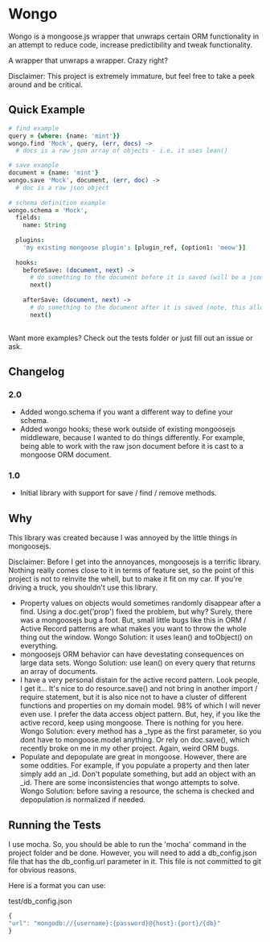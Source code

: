 # Wongo

Wongo is a mongoose.js wrapper that unwraps certain ORM functionality in an attempt to reduce code, increase predictibility and tweak functionality. 

A wrapper that unwraps a wrapper. Crazy right?

Disclaimer: This project is extremely immature, but feel free to take a peek around and be critical. 

## Quick Example

```coffeescript
# find example
query = {where: {name: 'mint'}}
wongo.find 'Mock', query, (err, docs) ->
  # docs is a raw json array of objects - i.e. it uses lean()

# save example
document = {name: 'mint'}
wongo.save 'Mock', document, (err, doc) ->
  # doc is a raw json object
  
# schema definition example
wongo.schema = 'Mock',
  fields: 
    name: String
    
  plugins: 
    'my existing mongoose plugin': [plugin_ref, {option1: 'meow'}]
  
  hooks:
    beforeSave: (document, next) ->
      # do something to the document before it is saved (will be a json doc, not a mongoose ORM doc)
      next()
    
    afterSave: (document, next) ->
      # do something to the document after it is saved (note, this allows async unlike mongoose)
      next()
  
```

Want more examples? Check out the tests folder or just fill out an issue or ask. 

## Changelog

### 2.0 
* Added wongo.schema if you want a different way to define your schema. 
* Added wongo hooks; these work outside of existing mongoosejs middleware, because I wanted to do things differently. For example, being able to work with the raw json document before it is cast to a mongoose ORM document. 

### 1.0 
* Initial library with support for save / find / remove methods.


## Why

This library was created because I was annoyed by the little things in mongoosejs. 

Disclaimer: Before I get into the annoyances, mongoosejs is a terrific library. Nothing really comes close to it in terms of feature set, so the point of this project is not to reinvite the whell, but to make it fit on my car. If you're driving a truck, you shouldn't use this library. 

* Property values on objects would sometimes randomly disappear after a find. Using a doc.get('prop') fixed the problem, but why? Surely, there was a mongoosejs bug a foot. But, small little bugs like this in ORM / Active Record patterns are what makes you want to throw the whole thing out the window. Wongo Solution: it uses lean() and toObject() on everything. 
* mongoosejs ORM behavior can have devestating consequences on large data sets. Wongo Solution: use lean() on every query that returns an array of documents.  
* I have a very personal distain for the active record pattern. Look people, I get it... It's nice to do resource.save() and not bring in another import / require statement, but it is also nice not to have a cluster of different functions and properties on my domain model. 98% of which I will never even use. I prefer the data access object pattern. But, hey, if you like the active record, keep using mongoose. There is nothing for you here. Wongo Solution: every method has a _type as the first parameter, so you dont have to mongoose.model anything. Or rely on doc.save(), which recently broke on me in my other project. Again, weird ORM bugs. 
* Populate and depopulate are great in mongoose. However, there are some oddities. For example, if you populate a property and then later simply add an _id. Don't populate something, but add an object with an _id. There are some inconsistencies that wongo attempts to solve. Wongo Solution: before saving a resource, the schema is checked and depopulation is normalized if needed.


## Running the Tests

I use mocha. So, you should be able to run the 'mocha' command in the project folder and be done. However, you will need to add a db_config.json file that has the db_config.url parameter in it. This file is not committed to git for obvious reasons. 

Here is a format you can use:

test/db_config.json

```javascript
{
"url": "mongodb://{username}:{password}@{host}:{port}/{db}"
}
```


